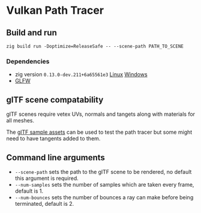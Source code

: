 # Vulkan Path Tracer

## Build and run

```
zig build run -Doptimize=ReleaseSafe -- --scene-path PATH_TO_SCENE
```

### Dependencies
* zig version `0.13.0-dev.211+6a65561e3` [Linux](https://ziglang.org/builds/zig-linux-x86-0.13.0-dev.211+6a65561e3.tar.xz) [Windows](https://ziglang.org/builds/zig-windows-x86-0.13.0-dev.211+6a65561e3.zip)
* [GLFW](https://www.glfw.org/)

## glTF scene compatability
glTF scenes require vetex UVs, normals and tangets along with materials for all meshes.

The [glTF sample assets](https://github.com/KhronosGroup/glTF-Sample-Assets) can be used to test the path tracer but some might need to have tangents added to them.

## Command line arguments
* `--scene-path` sets the path to the glTF scene to be rendered, no default this argument is required.
* `--num-samples` sets the number of samples which are taken every frame, default is 1.
* `--num-bounces` sets the number of bounces a ray can make before being terminated, default is 2.
